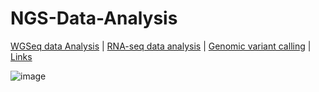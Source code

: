 # NGS-Data-Analysis
[WGSeq data Analysis](https://github.com/Mahendra687/WGSeq-Analysis) | 
[RNA-seq data analysis](https://github.com/Mahendra687/RNA-Seq-data-analysis) |
[Genomic variant calling](https://github.com/Mahendra687/Methods-in-genomic-variant-calling) |
[Links]()

![image](https://user-images.githubusercontent.com/97247515/170107291-64758271-dc33-4086-b3e2-a7493d71ea91.png)
